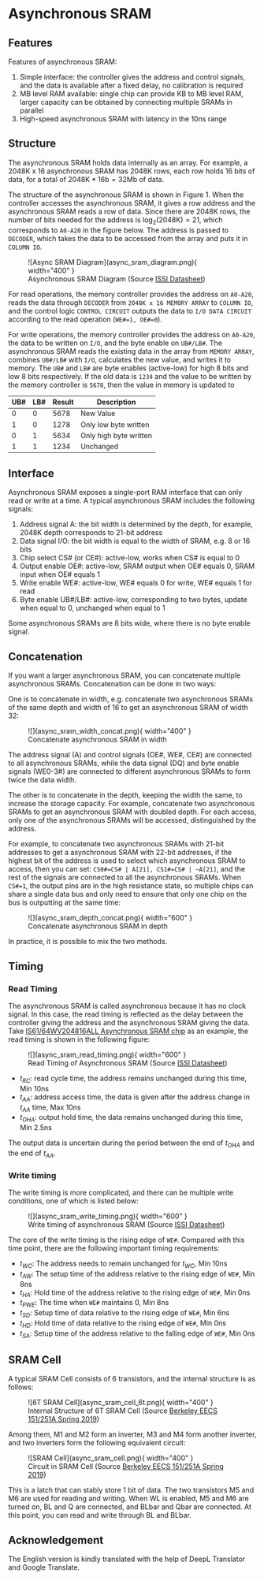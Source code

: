 # Asynchronous SRAM

## Features

Features of asynchronous SRAM:

1. Simple interface: the controller gives the address and control signals, and the data is available after a fixed delay, no calibration is required
2. MB level RAM available: single chip can provide KB to MB level RAM, larger capacity can be obtained by connecting multiple SRAMs in parallel
3. High-speed asynchronous SRAM with latency in the 10ns range

## Structure

The asynchronous SRAM holds data internally as an array. For example, a 2048K x 16 asynchronous SRAM has 2048K rows, each row holds 16 bits of data, for a total of $2048\mathrm{K} * 16\mathrm{b} = 32 \mathrm{Mb}$ of data.

The structure of the asynchronous SRAM is shown in Figure 1. When the controller accesses the asynchronous SRAM, it gives a row address and the asynchronous SRAM reads a row of data. Since there are 2048K rows, the number of bits needed for the address is $\log_2(2048\mathrm{K})=21$, which corresponds to `A0-A20` in the figure below. The address is passed to `DECODER`, which takes the data to be accessed from the array and puts it in `COLUMN IO`.

<figure markdown>
  ![Async SRAM Diagram](async_sram_diagram.png){ width="400" }
  <figcaption>Asynchronous SRAM Diagram (Source <a href="https://www.issi.com/WW/pdf/61-64WV204816ALL_BLL.pdf">ISSI Datasheet</a>)</figcaption>
</figure>

For read operations, the memory controller provides the address on `A0-A20`, reads the data through `DECODER` from `2048K x 16 MEMORY ARRAY` to `COLUMN IO`, and the control logic `CONTROL CIRCUIT` outputs the data to `I/O DATA CIRCUIT` according to the read operation (`WE#=1, OE#=0`).

For write operations, the memory controller provides the address on `A0-A20`, the data to be written on `I/O`, and the byte enable on `UB#/LB#`. The asynchronous SRAM reads the existing data in the array from `MEMORY ARRAY`, combines `UB#/LB#` with `I/O`, calculates the new value, and writes it to memory. The `UB#` and `LB#` are byte enables (active-low) for high 8 bits and low 8 bits respectively. If the old data is `1234` and the value to be written by the memory controller is `5678`, then the value in memory is updated to

| UB# | LB# | Result | Description            |
|-----|-----|--------|------------------------|
| 0   | 0   | 5678   | New Value              |
| 1   | 0   | 1278   | Only low byte written  |
| 0   | 1   | 5634   | Only high byte written |
| 1   | 1   | 1234   | Unchanged              |

## Interface

Asynchronous SRAM exposes a single-port RAM interface that can only read or write at a time. A typical asynchronous SRAM includes the following signals:

1. Address signal A: the bit width is determined by the depth, for example, 2048K depth corresponds to 21-bit address
2. Data signal I/O: the bit width is equal to the width of SRAM, e.g. 8 or 16 bits
3. Chip select CS# (or CE#): active-low, works when CS# is equal to 0
4. Output enable OE#: active-low, SRAM output when OE# equals 0, SRAM input when OE# equals 1
5. Write enable WE#: active-low, WE# equals 0 for write, WE# equals 1 for read
6. Byte enable UB#/LB#: active-low, corresponding to two bytes, update when equal to 0, unchanged when equal to 1

Some asynchronous SRAMs are 8 bits wide, where there is no byte enable signal.

## Concatenation

If you want a larger asynchronous SRAM, you can concatenate multiple asynchronous SRAMs. Concatenation can be done in two ways:

One is to concatenate in width, e.g. concatenate two asynchronous SRAMs of the same depth and width of 16 to get an asynchronous SRAM of width 32:

<figure markdown>
  ![](async_sram_width_concat.png){ width="400" }
  <figcaption>Concatenate asynchronous SRAM in width</figcaption>
</figure>

The address signal (A) and control signals (OE#, WE#, CE#) are connected to all asynchronous SRAMs, while the data signal (DQ) and byte enable signals (WE0-3#) are connected to different asynchronous SRAMs to form twice the data width.

The other is to concatenate in the depth, keeping the width the same, to increase the storage capacity. For example, concatenate two asynchronous SRAMs to get an asynchronous SRAM with doubled depth. For each access, only one of the asynchronous SRAMs will be accessed, distinguished by the address.

For example, to concatenate two asynchronous SRAMs with 21-bit addresses to get a asynchronous SRAM with 22-bit addresses, if the highest bit of the address is used to select which asynchronous SRAM to access, then you can set: `CS0#=CS# | A[21], CS1#=CS# | ~A[21]`, and the rest of the signals are connected to all the asynchronous SRAMs. When `CS#=1`, the output pins are in the high resistance state, so multiple chips can share a single data bus and only need to ensure that only one chip on the bus is outputting at the same time:

<figure markdown>
  ![](async_sram_depth_concat.png){ width="600" }
  <figcaption>Concatenate asynchronous SRAM in depth</figcaption>
</figure>

In practice, it is possible to mix the two methods.

## Timing

### Read Timing

The asynchronous SRAM is called asynchronous because it has no clock signal. In this case, the read timing is reflected as the delay between the controller giving the address and the asynchronous SRAM giving the data. Take [IS61/64WV204816ALL Asynchronous SRAM chip](https://www.issi.com/WW/pdf/61-64WV204816ALL_BLL.pdf) as an example, the read timing is shown in the following figure:

<figure markdown>
  ![](async_sram_read_timing.png){ width="600" }
  <figcaption>Read Timing of Asynchronous SRAM (Source <a href="https://www.issi.com/WW/pdf/61-64WV204816ALL_BLL.pdf">ISSI Datasheet</a>)</figcaption>
</figure>

- $t_{RC}$: read cycle time, the address remains unchanged during this time, Min 10ns
- $t_{AA}$: address access time, the data is given after the address change in $t_{AA}$ time, Max 10ns
- $t_{OHA}$: output hold time, the data remains unchanged during this time, Min 2.5ns

The output data is uncertain during the period between the end of $t_{OHA}$ and the end of $t_{AA}$.

### Write timing

The write timing is more complicated, and there can be multiple write conditions, one of which is listed below:

<figure markdown>
  ![](async_sram_write_timing.png){ width="600" }
  <figcaption>Write timing of asynchronous SRAM (Source <a href="https://www.issi.com/WW/pdf/61-64WV204816ALL_BLL.pdf">ISSI Datasheet</a>)</figcaption>
</figure>

The core of the write timing is the rising edge of `WE#`. Compared with this time point, there are the following important timing requirements:

- $t_{WC}$: The address needs to remain unchanged for $t_{WC}$, Min 10ns
- $t_{AW}$: The setup time of the address relative to the rising edge of `WE#`, Min 8ns
- $t_{HA}$: Hold time of the address relative to the rising edge of `WE#`, Min 0ns
- $t_{PWE}$: The time when `WE#` maintains 0, Min 8ns
- $t_{SD}$: Setup time of data relative to the rising edge of `WE#`, Min 6ns
- $t_{HD}$: Hold time of data relative to the rising edge of `WE#`, Min 0ns
- $t_{SA}$: Setup time of the address relative to the falling edge of `WE#`, Min 0ns

## SRAM Cell

A typical SRAM Cell consists of 6 transistors, and the internal structure is as follows:

<figure markdown>
  ![6T SRAM Cell](async_sram_cell_6t.png){ width="400" }
  <figcaption>Internal Structure of 6T SRAM Cell (Source <a href="https://inst.eecs.berkeley.edu/~eecs151/sp19/files/lec16-ram.pdf">Berkeley EECS 151/251A Spring 2019</a>)</figcaption>
</figure>

Among them, M1 and M2 form an inverter, M3 and M4 form another inverter, and two inverters form the following equivalent circuit:

<figure markdown>
  ![SRAM Cell](async_sram_cell.png){ width="400" }
  <figcaption>Circuit in SRAM Cell (Source <a href="https://inst.eecs.berkeley.edu/~eecs151/sp19/files/lec16-ram.pdf">Berkeley EECS 151/251A Spring 2019</a>)</figcaption>
</figure>

This is a latch that can stably store 1 bit of data. The two transistors M5 and M6 are used for reading and writing. When WL is enabled, M5 and M6 are turned on, BL and Q are connected, and BLbar and Qbar are connected. At this point, you can read and write through BL and BLbar.

## Acknowledgement

The English version is kindly translated with the help of DeepL Translator and Google Translate.
